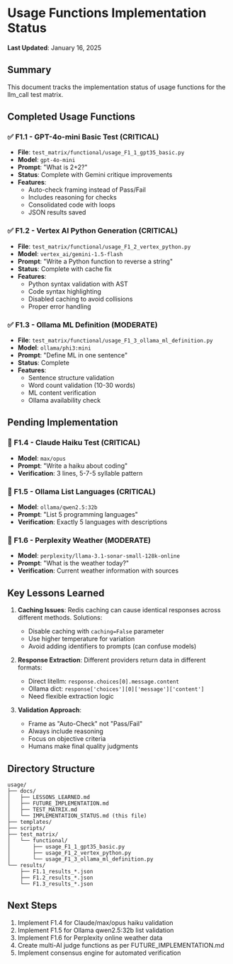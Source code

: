 # Usage Functions Implementation Status

**Last Updated**: January 16, 2025

## Summary

This document tracks the implementation status of usage functions for the llm_call test matrix.

## Completed Usage Functions

### ✅ F1.1 - GPT-4o-mini Basic Test (CRITICAL)
- **File**: `test_matrix/functional/usage_F1_1_gpt35_basic.py`
- **Model**: `gpt-4o-mini`
- **Prompt**: "What is 2+2?"
- **Status**: Complete with Gemini critique improvements
- **Features**:
  - Auto-check framing instead of Pass/Fail
  - Includes reasoning for checks
  - Consolidated code with loops
  - JSON results saved

### ✅ F1.2 - Vertex AI Python Generation (CRITICAL)
- **File**: `test_matrix/functional/usage_F1_2_vertex_python.py`
- **Model**: `vertex_ai/gemini-1.5-flash`
- **Prompt**: "Write a Python function to reverse a string"
- **Status**: Complete with cache fix
- **Features**:
  - Python syntax validation with AST
  - Code syntax highlighting
  - Disabled caching to avoid collisions
  - Proper error handling

### ✅ F1.3 - Ollama ML Definition (MODERATE)
- **File**: `test_matrix/functional/usage_F1_3_ollama_ml_definition.py`
- **Model**: `ollama/phi3:mini`
- **Prompt**: "Define ML in one sentence"
- **Status**: Complete
- **Features**:
  - Sentence structure validation
  - Word count validation (10-30 words)
  - ML content verification
  - Ollama availability check

## Pending Implementation

### 🔲 F1.4 - Claude Haiku Test (CRITICAL)
- **Model**: `max/opus`
- **Prompt**: "Write a haiku about coding"
- **Verification**: 3 lines, 5-7-5 syllable pattern

### 🔲 F1.5 - Ollama List Languages (CRITICAL)
- **Model**: `ollama/qwen2.5:32b`
- **Prompt**: "List 5 programming languages"
- **Verification**: Exactly 5 languages with descriptions

### 🔲 F1.6 - Perplexity Weather (MODERATE)
- **Model**: `perplexity/llama-3.1-sonar-small-128k-online`
- **Prompt**: "What is the weather today?"
- **Verification**: Current weather information with sources

## Key Lessons Learned

1. **Caching Issues**: Redis caching can cause identical responses across different methods. Solutions:
   - Disable caching with `caching=False` parameter
   - Use higher temperature for variation
   - Avoid adding identifiers to prompts (can confuse models)

2. **Response Extraction**: Different providers return data in different formats:
   - Direct litellm: `response.choices[0].message.content`
   - Ollama dict: `response['choices'][0]['message']['content']`
   - Need flexible extraction logic

3. **Validation Approach**: 
   - Frame as "Auto-Check" not "Pass/Fail"
   - Always include reasoning
   - Focus on objective criteria
   - Humans make final quality judgments

## Directory Structure

```
usage/
├── docs/
│   ├── LESSONS_LEARNED.md
│   ├── FUTURE_IMPLEMENTATION.md
│   ├── TEST_MATRIX.md
│   └── IMPLEMENTATION_STATUS.md (this file)
├── templates/
├── scripts/
├── test_matrix/
│   └── functional/
│       ├── usage_F1_1_gpt35_basic.py
│       ├── usage_F1_2_vertex_python.py
│       └── usage_F1_3_ollama_ml_definition.py
└── results/
    ├── F1.1_results_*.json
    ├── F1.2_results_*.json
    └── F1.3_results_*.json
```

## Next Steps

1. Implement F1.4 for Claude/max/opus haiku validation
2. Implement F1.5 for Ollama qwen2.5:32b list validation
3. Implement F1.6 for Perplexity online weather data
4. Create multi-AI judge functions as per FUTURE_IMPLEMENTATION.md
5. Implement consensus engine for automated verification